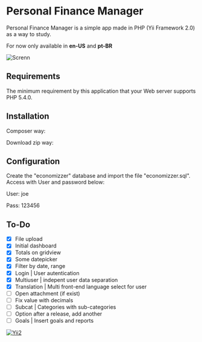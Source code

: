Personal Finance Manager
=================================


Personal Finance Manager is a simple app made in PHP (Yii Framework 2.0) as a way to study.

For now only available in **en-US** and **pt-BR**

![Screnn](https://raw.github.com/gugoan/economizzer/master/web/images/screen.png)



Requirements
------------

The minimum requirement by this application that your Web server supports PHP 5.4.0.


Installation
------------

Composer way:

Download zip way:


Configuration
-------------

Create the "economizzer" database and import the file "economizzer.sql".
Access with User and password below:

User: joe

Pass: 123456


To-Do 
------

- [x] File upload
- [x] Initial dashboard
- [x] Totals on gridview
- [x] Some datepicker
- [x] Filter by date, range
- [x] Login | User autentication
- [x] Multiuser | indepent user data separation
- [x] Translation | Multi front-end language select for user
- [ ] Open attachment (if exist)
- [ ] Fix value with decimals
- [ ] Subcat | Categories with sub-categories
- [ ] Option after a release, add another
- [ ] Goals | Insert goals and reports 

[![Yii2](https://img.shields.io/badge/Powered_by-Yii_Framework-green.svg?style=flat)](http://www.yiiframework.com/)
